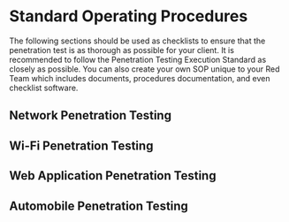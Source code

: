 # Standard Operating Procedures
The following sections should be used as checklists to ensure that the penetration test is as thorough as possible for your client. It is recommended to follow the Penetration Testing Execution Standard as closely as possible. You can also create your own SOP unique to your Red Team which includes documents, procedures documentation, and even checklist software.
## Network Penetration Testing

## Wi-Fi Penetration Testing

## Web Application Penetration Testing

## Automobile Penetration Testing
